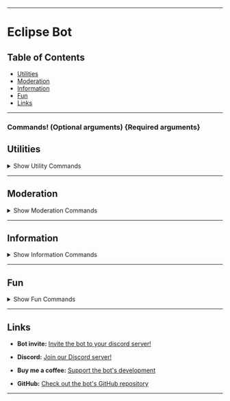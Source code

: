 
---

# Eclipse Bot

## Table of Contents
- [Utilities](#utilities)
- [Moderation](#moderation)
- [Information](#information)
- [Fun](#fun)
- [Links](#links)

---

### Commands! (Optional arguments) {Required arguments}

## Utilities <a name="utilities"></a>

<details>
  <summary>Show Utility Commands</summary>

### `cgloves {username}`
- **Description:** Displays the glove data for the specified `{username}`, showing which gloves they own.

### `convert {num} {unit} {translate}`
- **Description:** Translates the given `{num}` `{unit}` to `{translate}`.

### `remind {duration} (reason)`
- **Description:** Sets a reminder for the specified `{duration}` with an optional `(reason)`.

### `translate {language} | {message}`
- **Description:** Translates the given `{message}` into the specified `{language}`.

</details>

---

## Moderation <a name="moderation"></a>

<details>
  <summary>Show Moderation Commands</summary>

### `clear {amount} (member)`
- **Description:** Clears `{amount}` of messages from the specified `(member)`.

### `purge {amount}`
- **Description:** Clears `{amount}` of messages in the current channel.

### `mute {member} {duration} (reason)`
- **Description:** Mutes the specified `{member}` for the given `{duration}` with an optional `(reason)`.

### `unmute {member} (reason)`
- **Description:** Unmutes the specified `{member}`.

### `ban {member} (duration) (reason)`
- **Description:** Bans the specified `{member}` for a specified `(duration)`. Duration is infinite if left blank. `(Reason)` is set to None if blank.

### `unban {member}`
- **Description:** Unbans the specified banned `{member}`.

### `remove_role {member} {role}`
- **Description:** Removes the specified `{role}` from `{member}`.

### `give_role {member} {role}`
- **Description:** Grants the specified `{role}` to `{member}`.

### `slowmode (amt)`
- **Description:** Sets the slowmode of the current channel. Removes it if `(amt)` is set to None.

### `nick {username} {nickname}`
- **Description:** Sets the nickname of the specified `{username}` to `{nickname}`.

</details>

---

## Information <a name="information"></a>

<details>
  <summary>Show Information Commands</summary>

### `ping`
- **Description:** Displays the current ping of the bot to reach your client. Higher values indicate slower responses.

### `help (command)`
- **Description:** Displays the help page for the specified `(command)`. Shows all commands if blank.

### `info`
- **Description:** Displays information about the bot.

### `serverinfo`
- **Description:** Displays information about the server.

### `userinfo (user)`
- **Description:** Displays information about the specified `(user)`. Shows author's info if none specified.

### `avatar (user)`
- **Description:** Displays the avatar of the specified `(user)`. Shows author's avatar if none specified.

</details>

---

## Fun <a name="fun"></a>

<details>
  <summary>Show Fun Commands</summary>

### `say {channelID} {args}`
- **Description:** Sends `{args}` to the specified `{channelID}`.

### `DM {user} {message}`
- **Description:** Sends `{message}` as a direct message to the specified `{user}`.

### `solve {equation}`
- **Description:** Solves basic equations. Note: may be glitchy.

### `ship (arg1) (arg2)`
- **Description:** Checks the compatibility between `{arg1}` and `{arg2}`.

### `fact`
- **Description:** Shares a fun fact!

### `joke`
- **Description:** Tells a random joke!

### `dog`
- **Description:** Displays a picture of a cute dog.

### `cat`
- **Description:** Displays a picture of a cute cat.

### `dice (num)`
- **Description:** Rolls a random number between 1 and `{num}` (defaults to 6 if none specified).

### `coinflip`
- **Description:** Flips a coin!

### `meme`
- **Description:** Shows a random meme.

### `rps {choice}`
- **Description:** Plays a round of Rock, Paper, Scissors with the bot.

</details>

---

## Links <a name="links"></a>
- **Bot invite:** [Invite the bot to your discord server!](https://discord.com/oauth2/authorize?client_id=1227399883938463744&permissions=1254295416006&response_type=code&redirect_uri=https%3A%2F%2Fwww.buymeacoffee.com%2FLucasLiorLE&scope=bot)

- **Discord:** [Join our Discord server!](https://discord.gg/z6JsMzH6XQ)
  
- **Buy me a coffee:** [Support the bot's development](https://www.buymeacoffee.com/lucasliorle)
  
- **GitHub:** [Check out the bot's GitHub repository](https://github.com/LucasLiorLE/EclipseBot)

---

